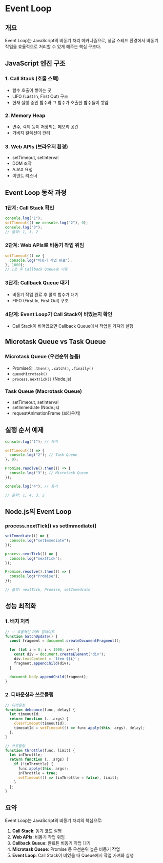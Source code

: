 # Event Loop

## 개요

Event Loop는 JavaScript의 비동기 처리 메커니즘으로, 싱글 스레드 환경에서 비동기 작업을 효율적으로 처리할 수 있게 해주는 핵심 구조다.

## JavaScript 엔진 구조

### 1. Call Stack (호출 스택)

- 함수 호출이 쌓이는 곳
- LIFO (Last In, First Out) 구조
- 현재 실행 중인 함수와 그 함수가 호출한 함수들이 쌓임

### 2. Memory Heap

- 변수, 객체 등이 저장되는 메모리 공간
- 가비지 컬렉션이 관리

### 3. Web APIs (브라우저 환경)

- setTimeout, setInterval
- DOM 조작
- AJAX 요청
- 이벤트 리스너

## Event Loop 동작 과정

### 1단계: Call Stack 확인

```javascript
console.log("1");
setTimeout(() => console.log("2"), 0);
console.log("3");
// 출력: 1, 3, 2
```

### 2단계: Web APIs로 비동기 작업 위임

```javascript
setTimeout(() => {
  console.log("비동기 작업 완료");
}, 1000);
// 1초 후 Callback Queue로 이동
```

### 3단계: Callback Queue 대기

- 비동기 작업 완료 후 콜백 함수가 대기
- FIFO (First In, First Out) 구조

### 4단계: Event Loop가 Call Stack이 비었는지 확인

- Call Stack이 비어있으면 Callback Queue에서 작업을 가져와 실행

## Microtask Queue vs Task Queue

### Microtask Queue (우선순위 높음)

- Promise의 `.then()`, `.catch()`, `.finally()`
- `queueMicrotask()`
- `process.nextTick()` (Node.js)

### Task Queue (Macrotask Queue)

- setTimeout, setInterval
- setImmediate (Node.js)
- requestAnimationFrame (브라우저)

## 실행 순서 예제

```javascript
console.log("1"); // 동기

setTimeout(() => {
  console.log("2"); // Task Queue
}, 0);

Promise.resolve().then(() => {
  console.log("3"); // Microtask Queue
});

console.log("4"); // 동기

// 출력: 1, 4, 3, 2
```

## Node.js의 Event Loop

### process.nextTick() vs setImmediate()

```javascript
setImmediate(() => {
  console.log("setImmediate");
});

process.nextTick(() => {
  console.log("nextTick");
});

Promise.resolve().then(() => {
  console.log("Promise");
});

// 출력: nextTick, Promise, setImmediate
```

## 성능 최적화

### 1. 배치 처리

```javascript
// ✅ 효율적인 DOM 업데이트
function batchUpdate() {
  const fragment = document.createDocumentFragment();

  for (let i = 0; i < 1000; i++) {
    const div = document.createElement("div");
    div.textContent = `Item ${i}`;
    fragment.appendChild(div);
  }

  document.body.appendChild(fragment);
}
```

### 2. 디바운싱과 쓰로틀링

```javascript
// 디바운싱
function debounce(func, delay) {
  let timeoutId;
  return function (...args) {
    clearTimeout(timeoutId);
    timeoutId = setTimeout(() => func.apply(this, args), delay);
  };
}

// 쓰로틀링
function throttle(func, limit) {
  let inThrottle;
  return function (...args) {
    if (!inThrottle) {
      func.apply(this, args);
      inThrottle = true;
      setTimeout(() => (inThrottle = false), limit);
    }
  };
}
```

## 요약

Event Loop는 JavaScript의 비동기 처리의 핵심으로:

1. **Call Stack**: 동기 코드 실행
2. **Web APIs**: 비동기 작업 위임
3. **Callback Queue**: 완료된 비동기 작업 대기
4. **Microtask Queue**: Promise 등 우선순위 높은 비동기 작업
5. **Event Loop**: Call Stack이 비었을 때 Queue에서 작업 가져와 실행
